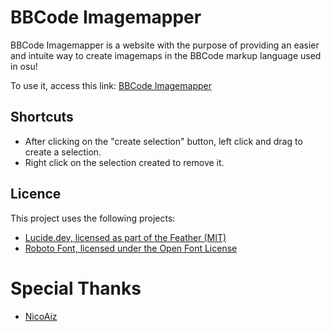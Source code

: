 # BBCode Imagemapper
BBCode Imagemapper is a website with the purpose of providing an easier and intuite way to create imagemaps in the BBCode markup language used in osu!

To use it, access this link: [BBCode Imagemapper](https://zfriez.github.io/bbcode-imagemapper/)

## Shortcuts
- After clicking on the "create selection" button, left click and drag to create a selection. 
- Right click on the selection created to remove it.

## Licence
This project uses the following projects:
- [Lucide.dev, licensed as part of the Feather (MIT)](https://lucide.dev/)
- [Roboto Font, licensed under the Open Font License](https://openfontlicense.org/)

# Special Thanks
- [NicoAiz](https://github.com/nicoAiz)